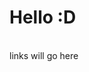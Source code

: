 <html>
  <head>
    <h1> Hello :D </h1>
  </head>
  <body> 
    <br /> 
    links will go here
  </body>
</html>
